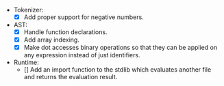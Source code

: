 - Tokenizer:
    - [x] Add proper support for negative numbers.

- AST:
    - [x] Handle function declarations.
    - [x] Add array indexing.
    - [x] Make dot accesses binary operations so that they can be applied on any expression instead of just identifiers.

- Runtime:
    - [] Add an import function to the stdlib which evaluates another file and returns the evaluation result. 

